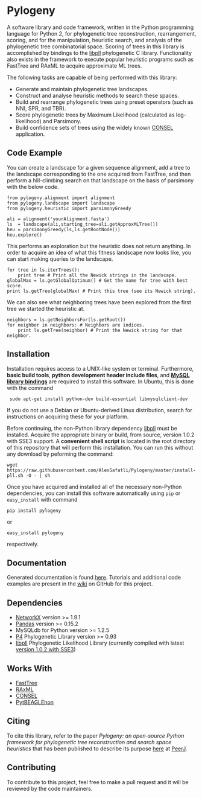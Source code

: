 Pylogeny
========

A software library and code framework, written in the Python programming language for Python 2, for phylogenetic tree reconstruction, rearrangement, scoring, and for the manipulation, heuristic search, and analysis of the phylogenetic tree combinatorial space. Scoring of trees in this library is accomplished by bindings to the [libpll](http://libpll.org) phylogenetic C library. Functionality also exists in the framework to execute popular heuristic programs such as FastTree and RAxML to acquire approximate ML trees.

The following tasks are capable of being performed with this library:

  - Generate and maintain phylogenetic tree landscapes.
  - Construct and analyse heuristic methods to search these spaces.
  - Build and rearrange phylogenetic trees using preset operators (such as NNI, SPR, and TBR).
  - Score phylogenetic trees by Maximum Likelihood (calculated as log-likelihood) and Parsimony.
  - Build confidence sets of trees using the widely known [CONSEL](http://www.sigmath.es.osaka-u.ac.jp/shimo-lab/prog/consel/ "CONSEL") application.

Code Example
-------------

You can create a landscape for a given sequence alignment, add a tree to the landscape corresponding to the one acquired from FastTree, and then perform a hill-climbing search on that landscape on the basis of parsimony with the below code.

    from pylogeny.alignment import alignment
    from pylogeny.landscape import landscape
    from pylogeny.heuristic import parsimonyGreedy

    ali = alignment('yourAlignment.fasta')
    ls  = landscape(ali,starting_tree=ali.getApproxMLTree())
    heu = parsimonyGreedy(ls,ls.getRootNode())
    heu.explore()     

This performs an exploration but the heuristic does not return anything. In order to acquire an idea of what this fitness landscape now looks like, you can start making queries to the landscape.

    for tree in ls.iterTrees():
        print tree # Print all the Newick strings in the landscape.
    globalMax = ls.getGlobalOptimum() # Get the name for tree with best score.
    print ls.getTree(globalMax) # Print this tree (see its Newick string).

We can also see what neighboring trees have been explored from the first tree we started the heuristic at.

    neighbors = ls.getNeighborsFor(ls.getRoot())
    for neighbor in neighbors: # Neighbors are indices.
        print ls.getTree(neighbor) # Print the Newick string for that neighbor.

Installation
-------------

Installation requires access to a UNIX-like system or terminal. Furthermore, **basic build tools**, **python development header include files**, and [**MySQL library bindings**](https://www.mysql.com/) are required to install this software. In Ubuntu, this is done with the command

     sudo apt-get install python-dev build-essential libmysqlclient-dev

If you do not use a Debian or Ubuntu-derived Linux distribution, search for instructions on acquiring these for your platform.

Before continuing, the non-Python library dependency [libpll](http://libpll.org) must be installed. Acquire the appropriate binary or build, from source, version 1.0.2 with SSE3 support. A **convenient shell script** is located in the root directory of this repository that will perform this installation. You can run this without any download by peforming the command:

    wget https://raw.githubusercontent.com/AlexSafatli/Pylogeny/master/install-pll.sh -O - | sh

Once you have acquired and installed all of the necessary non-Python dependencies, you can install this software automatically using `pip` or `easy_install` with command

    pip install pylogeny

or

    easy_install pylogeny

respectively.

Documentation
-------------

Generated documentation is found [here](http://AlexSafatli.github.io/Pylogeny "Pylogeny API"). Tutorials and additional code examples are present in the [wiki](https://github.com/AlexSafatli/Pylogeny/wiki) on GitHub for this project.

Dependencies
-------------

 * [NetworkX](https://networkx.github.io/) version >= 1.9.1
 * [Pandas](http://pandas.pydata.org/) version >= 0.15.2
 * MySQLdb for Python version >= 1.2.5
 * [P4](https://code.google.com/p/p4-phylogenetics/) Phylogenetic Library version >= 0.93
 * [libpll](http://libpll.org) Phylogenetic Likelihood Library (currently compiled with latest [version 1.0.2 with SSE3](http://libpll.org/Downloads/libpll-1.0.2-sse3-64.tar.gz))

Works With
-------------

 * [FastTree](http://www.microbesonline.org/fasttree/)
 * [RAxML](http://sco.h-its.org/exelixis/software.html)
 * [CONSEL](http://www.sigmath.es.osaka-u.ac.jp/shimo-lab/prog/consel/)
 * [PytBEAGLEhon](https://github.com/mtholder/pytbeaglehon)

Citing
-------------

To cite this library, refer to the paper *Pylogeny: an open-source Python framework for phylogenetic tree reconstruction and search space heuristics* that has been published to describe its purpose [here](https://peerj.com/articles/cs-9/) at [PeerJ](https://peerj.com/).

Contributing
-------------

To contribute to this project, feel free to make a pull request and it will be reviewed by the code maintainers.
